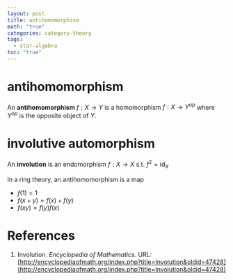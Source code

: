 ```yaml
---
layout: post
title: antihomomorphism
math: "true"
categories: category-theory
tags:
  - star-algebra
toc: "true"
---
```

# antihomomorphism

 An **antihomomorphism** ${ f: X \to Y }$ is a homomorphism ${ f : X \to Y^{\mathrm{op}} }$ where ${ Y^{op} }$ is the opposite object of ${ Y }$.

# involutive automorphism
An **involution** is an endomorphism ${ f: X \to X }$ s.t. ${ f^{2}=\mathrm{id}_{X} }$

In a ring theory, an antihomomorphism is a map
- ${ f(1)=1 }$
- ${ f(x+y)=f(x)+f(y) }$
- ${ f(xy)=f(y)f(x) }$

# References

1. Involution. _Encyclopedia of Mathematics._ URL: [http://encyclopediaofmath.org/index.php?title=Involution&oldid=47428](http://encyclopediaofmath.org/index.php?title=Involution&oldid=47428)
